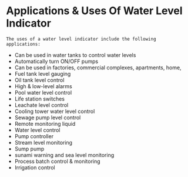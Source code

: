 # Applications & Uses Of Water Level Indicator
    The uses of a water level indicator include the following applications:

* Can be used in water tanks to control water levels
* Automatically turn ON/OFF pumps
* Can be used in factories, commercial complexes, apartments, home,
* Fuel tank level gauging
* Oil tank level control
* High & low-level alarms
* Pool water level control
* Life station switches
* Leachate level control
* Cooling tower water level control
* Sewage pump level control
* Remote monitoring liquid
* Water level control
* Pump controller
* Stream level monitoring
* Sump pump
* sunami warning and sea level monitoring
* Process batch control & monitoring
* Irrigation control
